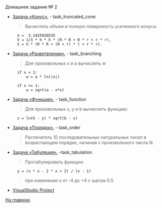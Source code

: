 ##
Домашнее задание № 2

- [Задача «Конус».](task_truncated_cone/truncated_cone.cpp) \- task_truncated_cone
    > Вычислить объем и полную поверхность усеченного конуса:
    
        π =  3.1415926535
        V = 1/3 * π * h * (R * R + R * r + r * r),
        S = π * (R * R + (R + r) * l + r * r).

- [Задача «Разветвление».](task_branching/branching.cpp) \- task_branching
    > Для произвольных x и a вычислить w
    
        if x < 1:
            w = a * ln(|x|)
        
        if x >= 1:
            w = sqrt(a - x*x)


- [Задача «Функция».](task_function\function.cpp) \- task_function
    > Для произвольных x, y и b вычислить функцию:
        
        z = ln(b - y) * sqrt(b - x)

- [Задача «Порядок».](task_order/order.cpp) \- task_order
    > Распечатать 10 последовательных натуральных чисел в возрастающем порядке, начиная с произвольного числа N.


- [Задача «Табуляция».](task_tabulation/tabulation.cpp) \-task_tabulation
    > Протабулировать функцию 
        
        y = (x * x - 2 * x + 2) / (x - 1)
    > при изменении x от -4 до +4 с шагом 0.5. 

- [VisualStudio Project](VisualStudio_Homework_2)

[На главную](https://github.com/Vedji/Procedural_Programming_HomeWork)
